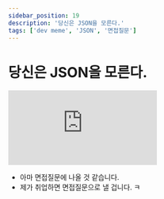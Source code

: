 ```yaml
---
sidebar_position: 19
description: '당신은 JSON을 모른다.'
tags: ['dev meme', 'JSON', '면접질문']
---
```


# 당신은 JSON을 모른다.

<iframe class="codepen" src="https://www.youtube.com/embed/TTjYjSEGHek" title="JSON, I hardly know 'er" frameborder="0" allow="accelerometer; autoplay; clipboard-write; encrypted-media; gyroscope; picture-in-picture; web-share" allowfullscreen></iframe>

- 아마 면접질문에 나올 것 같습니다.
- 제가 취업하면 면접질문으로 낼 겁니다. ㅋ
